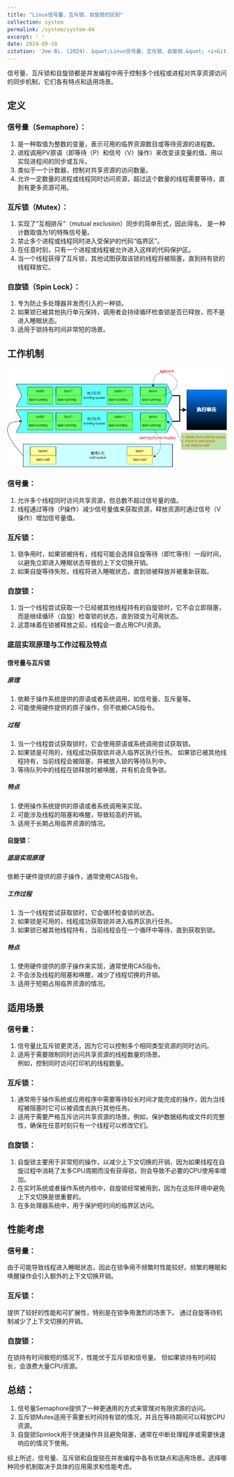 ```yaml
---
title: "Linux信号量、互斥锁、自旋锁的区别"
collection: system
permalink: /system/system-04
excerpt: ' '
date: 2024-09-10
citation: 'Joe-Bi. (2024). &quot;Linux信号量、互斥锁、自旋锁.&quot; <i>GitHub Joe-Bi of blog</i>'
---
```



信号量、互斥锁和自旋锁都是并发编程中用于控制多个线程或进程对共享资源访问的同步机制，它们各有特点和适用场景。

## 定义

### 信号量（Semaphore）：
1) 是一种取值为整数的变量，表示可用的临界资源数目或等待资源的进程数。<br />
2) 进程调用PV原语（即等待（P）和信号（V）操作）来改变该变量的值，用以实现进程间的同步或互斥。<br />
3) 类似于一个计数器，控制对共享资源的访问数量。<br />
4) 允许一定数量的进程或线程同时访问资源，超过这个数量的线程需要等待，直到有更多资源可用。<br />

### 互斥锁（Mutex）：
1) 实现了“互相排斥”（mutual exclusion）同步的简单形式，因此得名， 是一种计数取值为1的特殊信号量。<br />
2) 禁止多个进程或线程同时进入受保护的代码“临界区”。<br />
3) 在任意时刻，只有一个进程或线程被允许进入这样的代码保护区。<br />
4) 当一个线程获得了互斥锁，其他试图获取该锁的线程将被阻塞，直到持有锁的线程释放它。<br />

### 自旋锁（Spin Lock）：
1) 专为防止多处理器并发而引入的一种锁。<br />
2) 如果锁已被其他执行单元保持，调用者会持续循环检查锁是否已释放，而不是进入睡眠状态。<br />
3) 适用于锁持有时间非常短的场景。<br />

## 工作机制
<div  align="center">
<img src="../images/semaphore-mutex-spinlock.png"/>
</div>

### 信号量：
1) 允许多个线程同时访问共享资源，但总数不超过信号量的值。<br />
2) 线程通过等待（P操作）减少信号量值来获取资源，释放资源时通过信号（V操作）增加信号量值。<br />

### 互斥锁：
1) 锁争用时，如果锁被持有，线程可能会选择自旋等待（即忙等待）一段时间，以避免立即进入睡眠状态导致的上下文切换开销。<br />
2) 如果自旋等待失败，线程将进入睡眠状态，直到锁被释放并被重新获取。<br />

### 自旋锁：
1) 当一个线程尝试获取一个已经被其他线程持有的自旋锁时，它不会立即阻塞，而是继续循环（自旋）检查锁的状态，直到锁变为可用状态。<br />
2) 这意味着在锁被释放之前，线程会一直占用CPU资源。<br />

### 底层实现原理与工作过程及特点

#### 信号量与互斥锁

##### 原理
1) 依赖于操作系统提供的原语或者系统调用，如信号量、互斥量等。<br />
2) 可能使用硬件提供的原子操作，但不依赖CAS指令。<br />

##### 过程
1) 当一个线程尝试获取锁时，它会使用原语或系统调用尝试获取锁。<br />
2) 如果锁是可用的，线程成功获取锁并进入临界区执行任务。
如果锁已被其他线程持有，当前线程会被阻塞，并被放入锁的等待队列中。<br />
3) 等待队列中的线程在锁释放时被唤醒，并有机会竞争锁。<br />

##### 特点
1) 使用操作系统提供的原语或者系统调用来实现。<br />
2) 可能涉及线程的阻塞和唤醒，导致较高的开销。<br />
3) 适用于长期占用临界资源的情况。<br />

#### 自旋锁：

##### 底层实现原理
依赖于硬件提供的原子操作，通常使用CAS指令。

##### 工作过程
1) 当一个线程尝试获取锁时，它会循环检查锁的状态。<br />
2) 如果锁是可用的，线程成功获取锁并进入临界区执行任务。<br />
3) 如果锁已被其他线程持有，当前线程会在一个循环中等待，直到获取到锁。<br />

##### 特点
1) 使用硬件提供的原子操作来实现，通常使用CAS指令。<br />
2) 不会涉及线程的阻塞和唤醒，减少了线程切换的开销。<br />
3) 适用于短期占用临界资源的情况。<br />

## 适用场景

### 信号量：
1) 信号量比互斥锁更灵活，因为它可以控制多个相同类型资源的同时访问。<br />
2) 适用于需要限制同时访问共享资源的线程数量的场景。<br />
例如，控制同时访问打印机的线程数量。<br />

### 互斥锁：
1) 通常用于操作系统或应用程序中需要等待较长时间才能完成的操作，因为当线程被阻塞时它可以被调度去执行其他任务。<br />
2) 适用于需要严格互斥访问共享资源的场景。例如，保护数据结构或文件的完整性，确保在任意时刻只有一个线程可以修改它们。<br />

### 自旋锁：
1) 自旋锁主要用于非常短的操作，以减少上下文切换的开销，因为如果线程在自旋过程中消耗了太多CPU周期而没有获得锁，则会导致不必要的CPU使用率增加。<br />
2) 在实时系统或者操作系统内核中，自旋锁经常被用到，因为在这些环境中避免上下文切换是很重要的。<br />
3) 在多处理器系统中，用于保护短时间的临界区访问。<br />

## 性能考虑

### 信号量：
由于可能导致线程进入睡眠状态，因此在锁争用不频繁时性能较好。频繁的睡眠和唤醒操作会引入额外的上下文切换开销。

### 互斥锁：
提供了较好的性能和可扩展性，特别是在锁争用激烈的场景下。
通过自旋等待机制减少了上下文切换的开销。

### 自旋锁：
在锁持有时间极短的情况下，性能优于互斥锁和信号量。
但如果锁持有时间较长，会浪费大量CPU资源。

## 总结：

1) 信号量Semaphore提供了一种更通用的方式来管理对有限资源的访问。<br />
2) 互斥锁Mutex适用于需要长时间持有锁的情况，并且在等待期间可以释放CPU资源。<br />
3) 自旋锁Spinlock用于快速操作并且避免阻塞，通常在中断处理程序或需要快速响应的情况下使用。<br />

综上所述，信号量、互斥锁和自旋锁在并发编程中各有优缺点和适用场景。选择哪种同步机制取决于具体的应用需求和性能考虑。